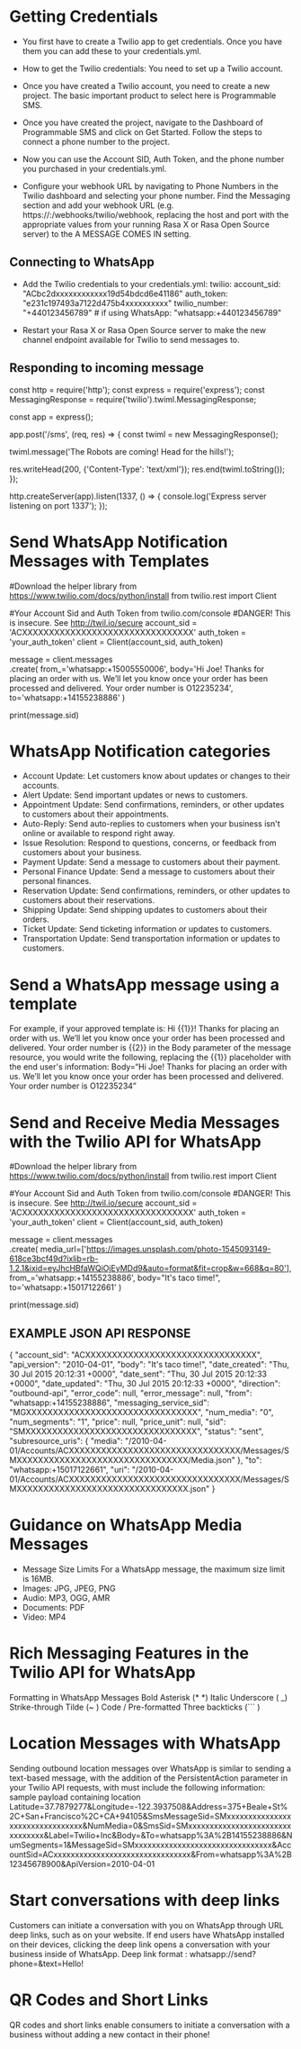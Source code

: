 # Getting Credentials
* You first have to create a Twilio app to get credentials. Once you have them you can add these to your credentials.yml.
* How to get the Twilio credentials: You need to set up a Twilio account.

* Once you have created a Twilio account, you need to create a new project. The basic important product to select here is Programmable SMS.

* Once you have created the project, navigate to the Dashboard of Programmable SMS and click on Get Started. Follow the steps to connect a phone number to the project.

* Now you can use the Account SID, Auth Token, and the phone number you purchased in your credentials.yml.

* Configure your webhook URL by navigating to Phone Numbers in the Twilio dashboard and selecting your phone number. Find the Messaging section and add your webhook URL (e.g. https://<host>:<port>/webhooks/twilio/webhook, replacing the host and port with the appropriate values from your running Rasa X or Rasa Open Source server) to the A MESSAGE COMES IN setting.
  
 ## Connecting to WhatsApp
* Add the Twilio credentials to your credentials.yml:
twilio:
  account_sid: "ACbc2dxxxxxxxxxxxx19d54bdcd6e41186"
  auth_token: "e231c197493a7122d475b4xxxxxxxxxx"
  twilio_number: "+440123456789"  # if using WhatsApp: "whatsapp:+440123456789"
 
* Restart your Rasa X or Rasa Open Source server to make the new channel endpoint available for Twilio to send messages to.

## Responding to incoming message
const http = require('http');
const express = require('express');
const MessagingResponse = require('twilio').twiml.MessagingResponse;

const app = express();

app.post('/sms', (req, res) => {
  const twiml = new MessagingResponse();

  twiml.message('The Robots are coming! Head for the hills!');

  res.writeHead(200, {'Content-Type': 'text/xml'});
  res.end(twiml.toString());
});

http.createServer(app).listen(1337, () => {
  console.log('Express server listening on port 1337');
});

# Send WhatsApp Notification Messages with Templates
#Download the helper library from https://www.twilio.com/docs/python/install
from twilio.rest import Client


#Your Account Sid and Auth Token from twilio.com/console
#DANGER! This is insecure. See http://twil.io/secure
account_sid = 'ACXXXXXXXXXXXXXXXXXXXXXXXXXXXXXXXX'
auth_token = 'your_auth_token'
client = Client(account_sid, auth_token)

message = client.messages \
    .create(
         from_='whatsapp:+15005550006',
         body='Hi Joe! Thanks for placing an order with us. We’ll let you know once your order has been processed and delivered. Your order number is O12235234',
         to='whatsapp:+14155238886'
     )

print(message.sid)

# WhatsApp Notification categories
* Account Update: Let customers know about updates or changes to their accounts.
* Alert Update: Send important updates or news to customers.
* Appointment Update: Send confirmations, reminders, or other updates to customers about their appointments.
* Auto-Reply: Send auto-replies to customers when your business isn't online or available to respond right away.
* Issue Resolution: Respond to questions, concerns, or feedback from customers about your business.
* Payment Update: Send a message to customers about their payment.
* Personal Finance Update: Send a message to customers about their personal finances.
* Reservation Update: Send confirmations, reminders, or other updates to customers about their reservations.
* Shipping Update: Send shipping updates to customers about their orders.
* Ticket Update: Send ticketing information or updates to customers.
* Transportation Update: Send transportation information or updates to customers.

# Send a WhatsApp message using a template
For example, if your approved template is:
Hi {{1}}! Thanks for placing an order with us. We’ll let you know once your order has been processed and delivered. Your order number is {{2}}
in the Body parameter of the message resource, you would write the following, replacing the {{1}} placeholder with the end user's information:
Body=“Hi Joe! Thanks for placing an order with us. We’ll let you know once your order has been processed and delivered. Your order number is O12235234”

# Send and Receive Media Messages with the Twilio API for WhatsApp
#Download the helper library from https://www.twilio.com/docs/python/install
from twilio.rest import Client


#Your Account Sid and Auth Token from twilio.com/console
#DANGER! This is insecure. See http://twil.io/secure
account_sid = 'ACXXXXXXXXXXXXXXXXXXXXXXXXXXXXXXXX'
auth_token = 'your_auth_token'
client = Client(account_sid, auth_token)

message = client.messages \
    .create(
         media_url=['https://images.unsplash.com/photo-1545093149-618ce3bcf49d?ixlib=rb-1.2.1&ixid=eyJhcHBfaWQiOjEyMDd9&auto=format&fit=crop&w=668&q=80'],
         from_='whatsapp:+14155238886',
         body="It's taco time!",
         to='whatsapp:+15017122661'
     )

print(message.sid)
## EXAMPLE JSON API RESPONSE
{
  "account_sid": "ACXXXXXXXXXXXXXXXXXXXXXXXXXXXXXXXX",
  "api_version": "2010-04-01",
  "body": "It's taco time!",
  "date_created": "Thu, 30 Jul 2015 20:12:31 +0000",
  "date_sent": "Thu, 30 Jul 2015 20:12:33 +0000",
  "date_updated": "Thu, 30 Jul 2015 20:12:33 +0000",
  "direction": "outbound-api",
  "error_code": null,
  "error_message": null,
  "from": "whatsapp:+14155238886",
  "messaging_service_sid": "MGXXXXXXXXXXXXXXXXXXXXXXXXXXXXXXXX",
  "num_media": "0",
  "num_segments": "1",
  "price": null,
  "price_unit": null,
  "sid": "SMXXXXXXXXXXXXXXXXXXXXXXXXXXXXXXXX",
  "status": "sent",
  "subresource_uris": {
    "media": "/2010-04-01/Accounts/ACXXXXXXXXXXXXXXXXXXXXXXXXXXXXXXXX/Messages/SMXXXXXXXXXXXXXXXXXXXXXXXXXXXXXXXX/Media.json"
  },
  "to": "whatsapp:+15017122661",
  "uri": "/2010-04-01/Accounts/ACXXXXXXXXXXXXXXXXXXXXXXXXXXXXXXXX/Messages/SMXXXXXXXXXXXXXXXXXXXXXXXXXXXXXXXX.json"
}

# Guidance on WhatsApp Media Messages
* Message Size Limits For a WhatsApp message, the maximum size limit is 16MB.
* Images: JPG, JPEG, PNG
* Audio: MP3, OGG, AMR
* Documents: PDF
* Video: MP4
# Rich Messaging Features in the Twilio API for WhatsApp
Formatting in WhatsApp Messages
Bold Asterisk (*  *)
Italic	Underscore ( _)
Strike-through	Tilde (~ )
Code / Pre-formatted	Three backticks (``` )

# Location Messages with WhatsApp
Sending outbound location messages over WhatsApp is similar to sending a text-based message, with the addition of the PersistentAction parameter in your Twilio API requests, with must include the following information:
sample payload containing location
Latitude=37.7879277&Longitude=-122.3937508&Address=375+Beale+St%2C+San+Francisco%2C+CA+94105&SmsMessageSid=SMxxxxxxxxxxxxxxxxxxxxxxxxxxxxxxxx&NumMedia=0&SmsSid=SMxxxxxxxxxxxxxxxxxxxxxxxxxxxxxxxx&Label=Twilio+Inc&Body=&To=whatsapp%3A%2B14155238886&NumSegments=1&MessageSid=SMxxxxxxxxxxxxxxxxxxxxxxxxxxxxxxxx&AccountSid=ACxxxxxxxxxxxxxxxxxxxxxxxxxxxxxxxx&From=whatsapp%3A%2B12345678900&ApiVersion=2010-04-01

# Start conversations with deep links
Customers can initiate a conversation with you on WhatsApp through URL deep links, such as on your website. If end users have WhatsApp installed on their devices, clicking the deep link opens a conversation with your business inside of WhatsApp.
Deep link format : whatsapp://send?phone=<e164 number>&text=Hello!

# QR Codes and Short Links
QR codes and short links enable consumers to initiate a conversation with a business without adding a new contact in their phone!
